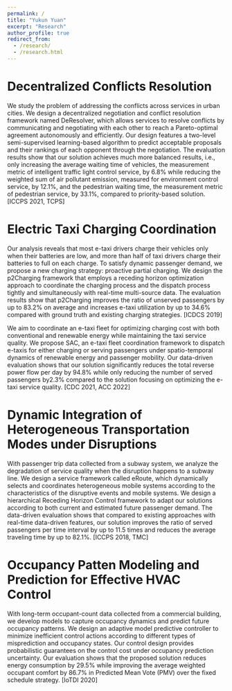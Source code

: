 ```yaml
---
permalink: /
title: "Yukun Yuan"
excerpt: "Research"
author_profile: true
redirect_from: 
  - /research/
  - /research.html
---
```


Decentralized Conflicts Resolution
======

We study the problem of addressing the conflicts across services in urban cities. We design a decentralized negotiation and conflict resolution framework named DeResolver, which allows services to resolve conflicts by communicating and negotiating with each other to reach a Pareto-optimal agreement autonomously and efficiently. Our design features a two-level semi-supervised learning-based algorithm to predict acceptable proposals and their rankings of each opponent through the negotiation. The evaluation results show that our solution achieves much more balanced results, i.e., only increasing the average waiting time of vehicles, the measurement metric of intelligent traffic light control service, by 6.8% while reducing the weighted sum of air pollutant emission, measured for environment control service, by 12.1%, and the pedestrian waiting time, the measurement metric of pedestrian service, by 33.1%, compared to priority-based solution. [ICCPS 2021, TCPS]


Electric Taxi Charging Coordination​
======

Our analysis reveals that most e-taxi drivers charge their vehicles only when their batteries are low, and more than half of taxi drivers charge their batteries to full on each charge. To satisfy dynamic passenger demand, we propose a new charging strategy: proactive partial charging. We design the p2Charging framework that employs a receding horizon optimization approach to coordinate the charging process and the dispatch process tightly and simultaneously with real-time multi-source data. The evaluation results show that p2Charging improves the ratio of unserved passengers by up to 83.2% on average and increases e-taxi utilization by up to 34.6% compared with ground truth and existing charging strategies. [ICDCS 2019]


We aim to coordinate  an  e-taxi  fleet  for  optimizing  charging  cost with both  conventional  and  renewable  energy  while maintaining the taxi service quality. We  propose  SAC,  an  e-taxi  fleet  coordination  framework to  dispatch  e-taxis  for  either  charging  or  serving passengers  under spatio-temporal  dynamics  of  renewable  energy  and passenger mobility. Our data-driven  evaluation  shows  that  our  solution significantly reduces the total reverse power flow per day by 94.8% while only reducing the number of served passengers by2.3% compared to the solution focusing on optimizing the e-taxi service quality. [CDC 2021, ACC 2022]



Dynamic Integration of Heterogeneous Transportation Modes under Disruptions
======

With passenger trip data collected from a subway system, we analyze the degradation of service quality when the disruption happens to a subway line. We design a service framework called eRoute, which dynamically selects and coordinates heterogeneous mobile systems according to the characteristics of the disruptive events and mobile systems. We design a hierarchical Receding Horizon Control framework to adapt our solutions according to both current and estimated future passenger demand. The data-driven evaluation shows that compared to existing approaches with real-time data-driven features, our solution improves the ratio of served passengers per time interval by up to 11.5 times and reduces the average traveling time by up to 82.1%. [ICCPS 2018, TMC]


Occupancy Patten Modeling and Prediction for Effective HVAC Control
======

With long-term occupant-count data collected from a commercial building, we develop models to capture occupancy dynamics and predict future occupancy patterns. We design an adaptive model predictive controller to minimize inefficient control actions according to different types of misprediction and occupancy states. Our control design provides probabilistic guarantees on the control cost under occupancy prediction uncertainty. Our evaluation shows that the proposed solution reduces energy consumption by 29.5% while improving the average weighted occupant comfort by 86.7% in Predicted Mean Vote (PMV) over the fixed schedule strategy. [IoTDI 2020]

